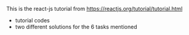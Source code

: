 This is the react-js tutorial from https://reactjs.org/tutorial/tutorial.html
- tutorial codes
- two different solutions for the 6 tasks mentioned